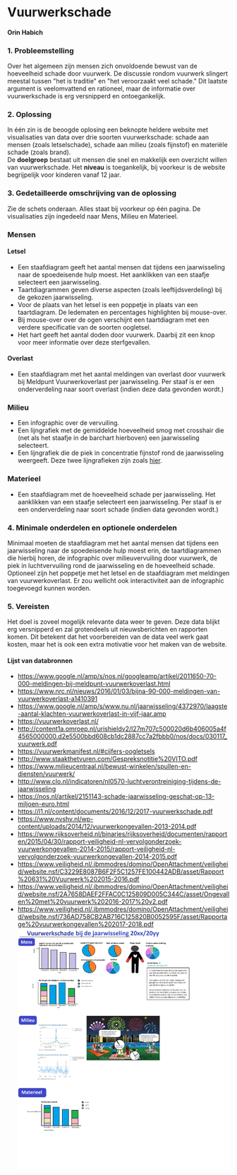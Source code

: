 # Vuurwerkschade 
#### Orin Habich

### 1. Probleemstelling
Over het algemeen zijn mensen zich onvoldoende bewust van de hoeveelheid schade door vuurwerk. 
De discussie rondom vuurwerk slingert meestal tussen "het is traditie" en "het veroorzaakt veel schade."
Dit laatste argument is veelomvattend en rationeel, maar de informatie over vuurwerkschade is erg versnipperd en ontoegankelijk. 

### 2. Oplossing
In één zin is de beoogde oplosing een beknopte heldere website met visualisaties van data over drie soorten vuurwerkschade: schade aan mensen (zoals letselschade), schade aan milieu (zoals fijnstof) en materiële schade (zoals brand).  
De **doelgroep** bestaat uit mensen die snel en makkelijk een overzicht willen van vuurwerkschade. Het **niveau** is toegankelijk, bij voorkeur is de website begrijpelijk voor kinderen vanaf 12 jaar.

### 3. Gedetailleerde omschrijving van de oplossing
Zie de schets onderaan. Alles staat bij voorkeur op één pagina. De visualisaties zijn ingedeeld naar Mens, Milieu en Materieel. 
 ### Mensen
 #### Letsel 

- Een staafdiagram geeft het aantal mensen dat tijdens een jaarwisseling naar de spoedeisende hulp moest. Het aanklikken van een staafje selecteert een jaarwisseling. 
- Taartdiagrammen geven diverse aspecten (zoals leeftijdsverdeling) bij de gekozen jaarwisseling.
- Voor de plaats van het letsel is een poppetje in plaats van een taartdiagram. De ledematen en percentages highlighten bij mouse-over.
- Bij mouse-over over de ogen verschijnt een taartdiagram met een verdere specificatie van de soorten oogletsel. 	  
- Het hart geeft het aantal doden door vuurwerk. Daarbij zit een knop voor meer informatie over deze sterfgevallen.

 ####  Overlast
  - Een staafdiagram met het aantal meldingen van overlast door vuurwerk bij Meldpunt Vuurwerkoverlast per jaarwisseling. Per staaf is er een onderverdeling naar soort overlast (indien deze data gevonden wordt.)

### Milieu
- Een infographic over de vervuiling. 
- Een lijngrafiek met de gemiddelde hoeveelheid smog met crosshair die (net als het staafje in de barchart hierboven) een jaarwisseling selecteert. 
- Een lijngrafiek die de piek in concentratie fijnstof rond de jaarwisseling weergeeft. 
Deze twee lijngrafieken zijn zoals [hier](http://www.clo.nl/indicatoren/nl0570-luchtverontreiniging-tijdens-de-jaarwisseling).

### Materieel
- Een staafdiagram met de hoeveelheid schade per jaarwisseling.  Het aanklikken van een staafje selecteert een jaarwisseling. Per staaf is er een onderverdeling naar soort schade (indien data gevonden wordt.)

### 4. Minimale onderdelen en optionele onderdelen
Minimaal moeten de staafdiagram met het aantal mensen dat tijdens een jaarwisseling naar de spoedeisende hulp moest erin, de taartdiagrammen die hierbij horen, de infographic over milieuvervuiling door vuurwerk, de piek in luchtvervuiling rond de jaarwisseling en de hoeveelheid schade.
Optioneel zijn het poppetje met het letsel en de staafdiagram met meldingen van vuurwerkoverlast. Er zou wellicht ook interactiviteit aan de infographic toegevoegd kunnen worden.

### 5. Vereisten
Het doel is zoveel mogelijk relevante data weer te geven. Deze data blijkt erg versnipperd en zal grotendeels uit nieuwsberichten en rapporten komen. Dit betekent dat het voorbereiden van de data veel werk gaat kosten, maar het is ook een extra motivatie voor het maken van de website.
  #### Lijst van databronnen 
- https://www.google.nl/amp/s/nos.nl/googleamp/artikel/2011650-70-000-meldingen-bij-meldpunt-vuurwerkoverlast.html
- https://www.nrc.nl/nieuws/2016/01/03/bijna-90-000-meldingen-van-vuurwerkoverlast-a1410391
- https://www.google.nl/amp/s/www.nu.nl/jaarwisseling/4372970/laagste-aantal-klachten-vuurwerkoverlast-in-vijf-jaar.amp
- https://vuurwerkoverlast.nl/
- http://content1a.omroep.nl/urishieldv2/l27m707c500020d6b406005a4f4565000000.d2e5500bbd608cb1dc2887cc7a2fbbb0/nos/docs/030117_vuurwerk.pdf
-  https://vuurwerkmanifest.nl/#cijfers-oogletsels	
-  http://www.staakthetvuren.com/Gespreksnotitie%20VITO.pdf
-  https://www.milieucentraal.nl/bewust-winkelen/spullen-en-diensten/vuurwerk/
-  http://www.clo.nl/indicatoren/nl0570-luchtverontreiniging-tijdens-de-jaarwisseling 
- https://nos.nl/artikel/2151143-schade-jaarwisseling-geschat-op-13-miljoen-euro.html
- https://l1.nl/content/documents/2016/12/2017-vuurwerkschade.pdf
- https://www.nvshv.nl/wp-content/uploads/2014/12/vuurwerkongevallen-2013-2014.pdf
- https://www.rijksoverheid.nl/binaries/rijksoverheid/documenten/rapporten/2015/04/30/rapport-veiligheid-nl-vervolgonderzoek-vuurwerkongevallen-2014-2015/rapport-veiligheid-nl-vervolgonderzoek-vuurwerkongevallen-2014-2015.pdf
- https://www.veiligheid.nl/.ibmmodres/domino/OpenAttachment/veiligheid/website.nsf/C3229E8087B6F2F5C1257FE100442ADB/asset/Rapport%20631%20Vuurwerk%202015-2016.pdf
- https://www.veiligheid.nl/.ibmmodres/domino/OpenAttachment/veiligheid/website.nsf/2A7658DAEF2FFAC0C125809D005C344C/asset/Ongevallen%20met%20vuurwerk%202016-2017%20v2.pdf
- https://www.veiligheid.nl/.ibmmodres/domino/OpenAttachment/veiligheid/website.nsf/736AD758CB2AB716C125820B0052595F/asset/Rapportage%20vuurwerkongevallen%202017-2018.pdf
![](doc/schetsWebsite.png)
